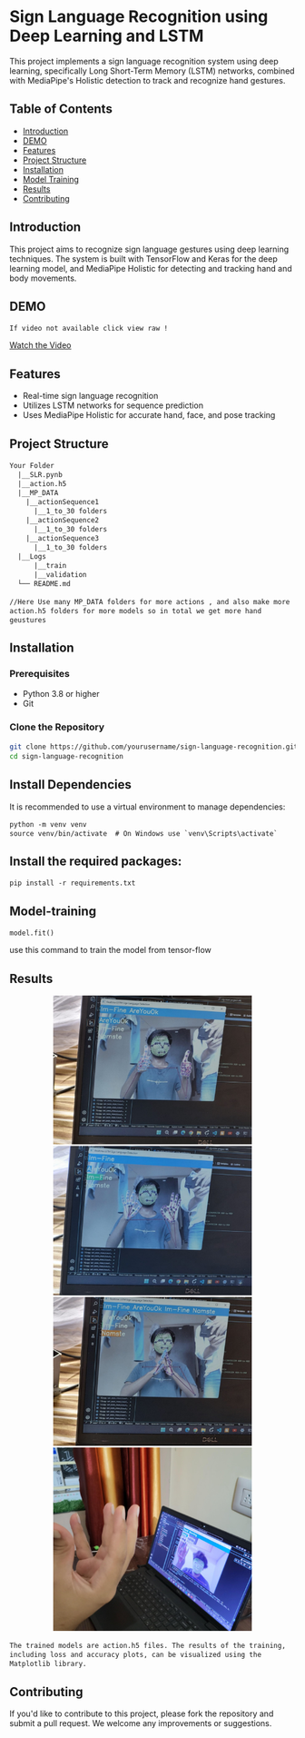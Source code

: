 # Sign Language Recognition using Deep Learning and LSTM

This project implements a sign language recognition system using deep learning, specifically Long Short-Term Memory (LSTM) networks, combined with MediaPipe's Holistic detection to track and recognize hand gestures.

## Table of Contents
- [Introduction](#introduction)
- [DEMO](#DEMO)
- [Features](#features)
- [Project Structure](#project-structure)
- [Installation](#installation)
- [Model Training](#model-training)
- [Results](#results)
- [Contributing](#contributing)

## Introduction

This project aims to recognize sign language gestures using deep learning techniques. The system is built with TensorFlow and Keras for the deep learning model, and MediaPipe Holistic for detecting and tracking hand and body movements.

## DEMO
```
If video not available click view raw !
```

[Watch the Video](SLR-reults/vedio/SLR_res.mp4)


## Features

- Real-time sign language recognition
- Utilizes LSTM networks for sequence prediction
- Uses MediaPipe Holistic for accurate hand, face, and pose tracking

## Project Structure

```plaintext
Your Folder
  |__SLR.pynb
  |__action.h5
  |__MP_DATA
    |__actionSequence1
      |__1_to_30 folders
    |__actionSequence2
      |__1_to_30 folders
    |__actionSequence3
      |__1_to_30 folders
  |__Logs
      |__train
      |__validation
  └── README.md

//Here Use many MP_DATA folders for more actions , and also make more action.h5 folders for more models so in total we get more hand geustures
```
## Installation

### Prerequisites

- Python 3.8 or higher
- Git

### Clone the Repository

```bash
git clone https://github.com/yourusername/sign-language-recognition.git
cd sign-language-recognition
```

## Install Dependencies
It is recommended to use a virtual environment to manage dependencies:

```
python -m venv venv
source venv/bin/activate  # On Windows use `venv\Scripts\activate`
```
## Install the required packages:
```
pip install -r requirements.txt

```
## Model-training
```
model.fit()
```
use this command to train the model from tensor-flow 

## Results 

<p align="center">
  <img src="SLR-reults/are-you-ok.jpg" alt="Alt Text" width="350"/>
   <img src="SLR-reults/im-fine.jpg" alt="Alt Text" width="350"/>
   <img src="SLR-reults/namste.jpg" alt="Alt Text" width="350"/>
   <img src="SLR-reults/good-Morning.jpg" alt="Alt Text" width="350"/>
</p>

```
The trained models are action.h5 files. The results of the training, including loss and accuracy plots, can be visualized using the Matplotlib library.
```

## Contributing

If you'd like to contribute to this project, please fork the repository and submit a pull request. We welcome any improvements or suggestions.



